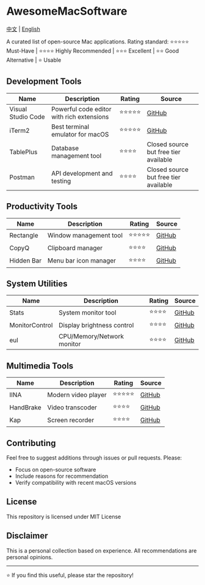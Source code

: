 # AwesomeMacSoftware
[中文](README.md) | [English](README_EN.md)

A curated list of open-source Mac applications. Rating standard: ⭐️⭐️⭐️⭐️⭐️ Must-Have | ⭐️⭐️⭐️⭐️ Highly Recommended | ⭐️⭐️⭐️ Excellent | ⭐️⭐️ Good Alternative | ⭐️ Usable

## Development Tools

| Name | Description | Rating | Source |
|------|-------------|--------|--------|
| Visual Studio Code | Powerful code editor with rich extensions | ⭐️⭐️⭐️⭐️⭐️ | [GitHub](https://github.com/microsoft/vscode) |
| iTerm2 | Best terminal emulator for macOS | ⭐️⭐️⭐️⭐️⭐️ | [GitHub](https://github.com/gnachman/iTerm2) |
| TablePlus | Database management tool | ⭐️⭐️⭐️⭐️ | Closed source but free tier available |
| Postman | API development and testing | ⭐️⭐️⭐️⭐️ | Closed source but free tier available |

## Productivity Tools

| Name | Description | Rating | Source |
|------|-------------|--------|--------|
| Rectangle | Window management tool | ⭐️⭐️⭐️⭐️⭐️ | [GitHub](https://github.com/rxhanson/Rectangle) |
| CopyQ | Clipboard manager | ⭐️⭐️⭐️⭐️ | [GitHub](https://github.com/hluk/CopyQ) |
| Hidden Bar | Menu bar icon manager | ⭐️⭐️⭐️⭐️ | [GitHub](https://github.com/dwarvesf/hidden) |

## System Utilities

| Name | Description | Rating | Source |
|------|-------------|--------|--------|
| Stats | System monitor tool | ⭐️⭐️⭐️⭐️ | [GitHub](https://github.com/exelban/stats) |
| MonitorControl | Display brightness control | ⭐️⭐️⭐️⭐️ | [GitHub](https://github.com/MonitorControl/MonitorControl) |
| eul | CPU/Memory/Network monitor | ⭐️⭐️⭐️⭐️ | [GitHub](https://github.com/gao-sun/eul) |

## Multimedia Tools

| Name | Description | Rating | Source |
|------|-------------|--------|--------|
| IINA | Modern video player | ⭐️⭐️⭐️⭐️⭐️ | [GitHub](https://github.com/iina/iina) |
| HandBrake | Video transcoder | ⭐️⭐️⭐️⭐️ | [GitHub](https://github.com/HandBrake/HandBrake) |
| Kap | Screen recorder | ⭐️⭐️⭐️⭐️ | [GitHub](https://github.com/wulkano/kap) |

## Contributing

Feel free to suggest additions through issues or pull requests. Please:
- Focus on open-source software
- Include reasons for recommendation
- Verify compatibility with recent macOS versions

## License

This repository is licensed under MIT License

## Disclaimer

This is a personal collection based on experience. All recommendations are personal opinions.

---

⭐️ If you find this useful, please star the repository!